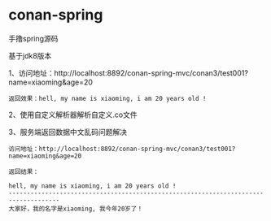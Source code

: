 # conan-spring
手撸spring源码

基于jdk8版本

1、访问地址：http://localhost:8892/conan-spring-mvc/conan3/test001?name=xiaoming&age=20

    返回效果：hell, my name is xiaoming, i am 20 years old !

2、使用自定义解析器解析自定义.co文件

3、服务端返回数据中文乱码问题解决

    访问地址：http://localhost:8892/conan-spring-mvc/conan3/test001?name=xiaoming&age=20
    
    返回结果：

    hell, my name is xiaoming, i am 20 years old !
    ------------------------------------------------------------------------------------
    大家好，我的名字是xiaoming, 我今年20岁了！
